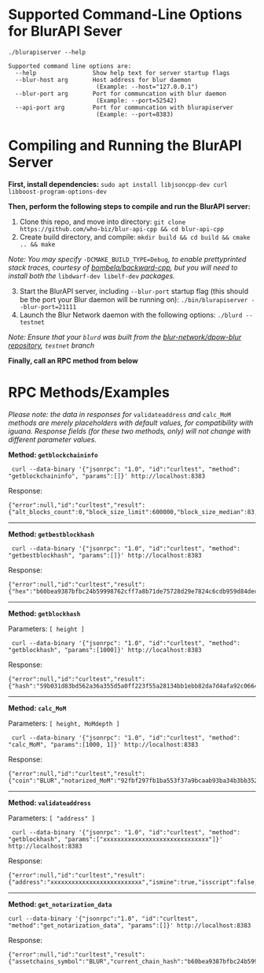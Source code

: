 # Supported Command-Line Options for BlurAPI Sever

```
./blurapiserver --help

Supported command line options are:
  --help                Show help text for server startup flags
  --blur-host arg       Host address for blur daemon 
                         (Example: --host="127.0.0.1")
  --blur-port arg       Port for communcation with blur daemon 
                         (Example: --port=52542)
  --api-port arg        Port for communcation with blurapiserver 
                         (Example: --port=8383)
```

# Compiling and Running the BlurAPI Server

**First, install dependencies:** `sudo apt install libjsoncpp-dev curl libboost-program-options-dev`

**Then, perform the following steps to compile and run the BlurAPI server:**

1. Clone this repo, and move into directory: `git clone https://github.com/who-biz/blur-api-cpp && cd blur-api-cpp`
2. Create build directory, and compile: `mkdir build && cd build && cmake .. && make`


*Note: You may specify* `-DCMAKE_BUILD_TYPE=Debug`*, to enable prettyprinted stack traces, courtesy of <a href="https://github.com/bombela/backward-cpp">bombela/backward-cpp</a>, but you will need to install both the* `libdwarf-dev libelf-dev` *packages.*


3. Start the BlurAPI server, including `--blur-port` startup flag (this should be the port your Blur daemon will be running on): `./bin/blurapiserver --blur-port=21111`
4. Launch the Blur Network daemon with the following options: `./blurd --testnet`


*Note: Ensure that your `blurd` was built from the <a href="https://github.com/blur-network/dpow-blur">blur-network/dpow-blur repository</a>, `testnet` branch*


**Finally, call an RPC method from below**

# RPC Methods/Examples

*Please note: the data in responses for* `validateaddress` *and* `calc_MoM` *methods are merely placeholders with default values, for compatibility with iguana. Response fields (for these two methods, only) will not change with different parameter values.*

**Method: `getblockchaininfo`**

```
 curl --data-binary '{"jsonrpc": "1.0", "id":"curltest", "method": "getblockchaininfo", "params":[]}' http://localhost:8383
```

Response:

```
{"error":null,"id":"curltest","result":{"alt_blocks_count":0,"block_size_limit":600000,"block_size_median":83,"bootstrap_daemon_address":"","cumulative_difficulty":50279071,"difficulty":29,"free_space":56456196096,"grey_peerlist_size":0,"height":3076,"height_without_bootstrap":3076,"incoming_connections_count":0,"mainnet":false,"notarization_count":7,"notarized":2939,"notarized_MoM":"92fbf297fb1ba553f37a9bcaab93ba34b3bb352ae99a190852804a21a7e4a343","notarizedhash":"0873d25c15a0ec2e08af077113a939a07ee8d87caea3c13680d3ef18fcd0ba06","notarizedtxid":"a85701183ace0baa3334c327ee3e871422615fa4f65e35df889ff4ad3aea4e13","offline":false,"outgoing_connections_count":8,"prevMoMheight":2918,"rpc_connections_count":1,"stagenet":false,"start_time":1595282181,"status":"OK","target":60,"target_height":0,"testnet":true,"top_block_hash":"b60bea9387bfbc24b59998762cff7a8b71de75728d29e7824c6cdb959d84decb","tx_count":32,"tx_pool_size":0,"untrusted":false,"version":"0.1.9.8.1","was_bootstrap_ever_used":false,"white_peerlist_size":7}}
```


---


**Method: `getbestblockhash`**

```
 curl --data-binary '{"jsonrpc": "1.0", "id":"curltest", "method": "getbestblockhash", "params":[]}' http://localhost:8383
```

Response:

```
{"error":null,"id":"curltest","result":{"hex":"b60bea9387bfbc24b59998762cff7a8b71de75728d29e7824c6cdb959d84decb","status":"OK"}}
```


---


**Method: `getblockhash`**

Parameters: `[ height ]`

```
 curl --data-binary '{"jsonrpc": "1.0", "id":"curltest", "method": "getblockhash", "params":[1000]}' http://localhost:8383
```

Response:

```
{"error":null,"id":"curltest","result":{"hash":"59b031d83bd562a36a355d5a0ff223f55a28134bb1ebb82da7d4afa92c06644c","status":"OK"}}
```


---


**Method: `calc_MoM`**

Parameters: `[ height, MoMdepth ]`

```
 curl --data-binary '{"jsonrpc": "1.0", "id":"curltest", "method": "calc_MoM", "params":[1000, 1]}' http://localhost:8383
```

Response:

```
{"error":null,"id":"curltest","result":{"coin":"BLUR","notarized_MoM":"92fbf297fb1ba553f37a9bcaab93ba34b3bb352ae99a190852804a21a7e4a343","notarized_MoMdepth":1,"notarized_height":1000,"status":"OK"}}
```


---


**Method: `validateaddress`**

Parameters: `[ "address" ]`

```
 curl --data-binary '{"jsonrpc": "1.0", "id":"curltest", "method": "getblockhash", "params":["xxxxxxxxxxxxxxxxxxxxxxxxxxxxxx"]}' http://localhost:8383
```

Response:

```
{"error":null,"id":"curltest","result":{"address":"xxxxxxxxxxxxxxxxxxxxxxxxxx","ismine":true,"isscript":false,"isvalid":true,"iswatchonly":false,"scriptPubKey":"76a9140ba28b34ebd21d0b18e8753e71c2663c171bec9888ac","segid":4,"status":"OK"}}
```

---

**Method: `get_notarization_data`**

```
curl --data-binary '{"jsonrpc":"1.0", "id":"curltest", "method":"get_notarization_data", "params":[]}' http://localhost:8383
```

Response:

```
{"error":null,"id":"curltest","result":{"assetchains_symbol":"BLUR","current_chain_hash":"b60bea9387bfbc24b59998762cff7a8b71de75728d29e7824c6cdb959d84decb","current_chain_height":3075,"current_chain_pow":"e93cd8caa74d386768672c33612f757ec8a798e782a67892b6d46f68dbc36604","embedded_btc_hash":"313031a1ed2dbe12a20706dff48d3dffb0e39d15e3e4ff936d01f091fb3b8556","notarizations_completed":7,"notarizations_merkle":"92fbf297fb1ba553f37a9bcaab93ba34b3bb352ae99a190852804a21a7e4a343","notarized_hash":"0873d25c15a0ec2e08af077113a939a07ee8d87caea3c13680d3ef18fcd0ba06","notarized_height":2939,"notarized_txid":"a85701183ace0baa3334c327ee3e871422615fa4f65e35df889ff4ad3aea4e13"}}
```
